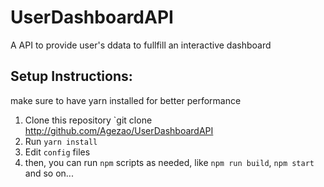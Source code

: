 # UserDashboardAPI
A API to provide user's ddata to fullfill an interactive dashboard

## Setup Instructions:

make sure to have yarn installed for better performance

1. Clone this repository `git clone http://github.com/Agezao/UserDashboardAPI
2. Run `yarn install`
3. Edit `config` files
4. then, you can run `npm` scripts as needed, like `npm run build`, `npm start` and so on...

